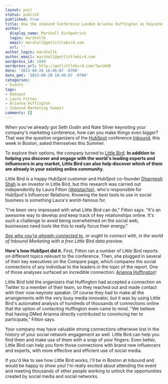 ```yaml
---
layout: post
status: publish
published: true
title: How the Inbound Conference Landed Arianna Huffington as Keynote Speaker
author:
  display_name: Marshall Kirkpatrick
  login: marshallk
  email: marshall@getlittlebird.com
  url: ''
author_login: marshallk
author_email: marshall@getlittlebird.com
wordpress_id: 1049
wordpress_url: http://getlittlebird.com/?p=1049
date: '2013-08-20 16:46:07 -0700'
date_gmt: '2013-08-20 16:46:07 -0700'
categories:
- Events
tags:
- Hubspot
- Laura Fitton
- Arianna Huffington
- Inbound Marketing Summit
comments: []
---
```

<p>When you've already got Seth Godin and Nate Silver keynoting your company's marketing conference, how can you make things even bigger? That was the question organizers of the <a href="http://Hubspot.com">HubSpot</a> conference <a href="http://inbound.com">Inbound</a>, this week in Boston, asked themselves this Summer.</p>
<p>To explore their options, the company turned to <a href="http://getlittlebird.com">Little Bird</a>. <strong>In addition to helping you discover and engage with the world's leading experts and influencers in any market, Little Bird can also help discover which of them are already in your existing online community. </strong></p>
<p>Little Bird is a happy HubSpot customer and HubSpot co-founder <a href="http://twitter.com/Dharmesh">Dharmesh Shah</a> is an investor in Little Bird, but this research was carried out independently by Laura Fitton (<a href="http://twitter.com/pistachio">@pistachio</a>), who's responsible for HubSpot's Influencer Relations. Knowing the best tools to use in social business is something Laura's world-famous for.</p>
<p>"I've been very impressed with what Little Bird can do," Fitton says. "It's an awesome way to develop and keep track of key relationships online. It's such a challenge to avoid being overwhelmed on the social web, businesses need tools like this to really focus their energy."</p>
<p><em><a href="http://getlittlebird.com/2013/08/inbound-marketing-i-will-email-you-yes-you-your-big-opportunities-to-connect/">See who you're already connected to</a>, or ought to connect with, in the world of Inbound Marketing with a free Little Bird data preview.</em></p>
<p><strong>Here's how HubSpot did it.</strong> First, Fitton ran a number of Little Bird reports on different topics relevant to the conference. Then, she plugged in several of their key executives on the Compare page, which compares the social connections of any individual to the leaders in the topic of the report. One of those analyses surfaced an incredible connection: <a href="https://twitter.com/ariannahuff">Arianna Huffington</a>!</p>
<p>Little Bird told the organizers that Huffington had accepted a connection on Twitter to a member of their team, so they reached out and made contact with their now-keynote speaker. Of course they had to make all the arrangements with the very busy media innovator, but it was by using Little Bird's automated analysis of hundreds of thousands of connections online that the option of contacting Huffington even came to mind. "We believe that having DMed Arianna directly contributed to convincing her to participate," Fitton says.</p>
<p>Your company may have valuable strong connections otherwise lost in the history of your social network engagement as well. Little Bird can help you find them and make use of them with a snap of your fingers. Even better, Little BIrd can help you form those connections with brand new influencers and experts, with more effective and efficient use of social media.</p>
<p>If you'd like to see how Little Bird works, I'll be in Boston at Inbound and would be happy to show you! I'm really excited about attending the event and meeting thousands of other people working to unlock the opportunities created by social media and social networks.</p>
